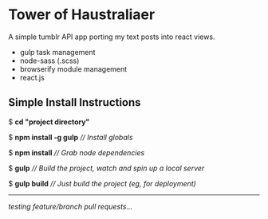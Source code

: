 # Tower of Haustraliaer

A simple tumblr API app porting my text posts into react views.

- gulp task management
- node-sass (.scss)
- browserify module management
- react.js

## Simple Install Instructions

$ **cd "project directory"**

$ **npm install -g gulp** _// Install globals_

$ **npm install** _// Grab node dependencies_

$ **gulp** _// Build the project, watch and spin up a local server_

$ **gulp build** _// Just build the project (eg, for deployment)_


----

_testing feature/branch pull requests..._
